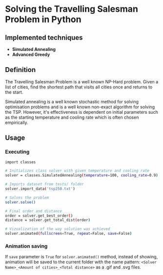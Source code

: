 Solving the Travelling Salesman Problem in Python 
===================
## Implemented techniques
* __Simulated Annealing__
* __Advanced Greedy__

## Definition
The Travelling Salesman Problem is a well known NP-Hard problem. Given a list of cities, find the shortest path that visits all cities once and returns to the start.

Simulated annealing is a well known stochastic method for solving optimisation problems and is a well known non-exact algorithm for solving the TSP. However, it's effectiveness is dependent on initial parameters such as the starting temperature and cooling rate which is often chosen empirically.

## Usage

### Executing
```sh
import classes

# Initializes class solver with given temperature and cooling rate
solver = classes.SimulatedAnnealing(temperature=100, cooling_rate=0.9)

# Imports dataset from tests/ folder
solver.import_data('tsp250.txt')

# Solves the problem
solver.solve()

# Final order and distance
order = solver.get_best_order()
distance = solver.get_total_dist(order)

# Vizualization of the way solution was achieved 
solver.animated(fullscreen=True, repeat=False, save=False)
```

### Animation saving
If `save` parameter is `True` for `solver.animated()` method, instead of showing, animation will be saved to the current folder with the name pattern: `<Solver Name>_<Amount of cities>_<Total distance>` as a .gif and .svg files.
